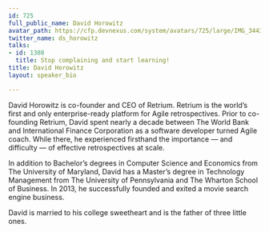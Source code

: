 ```yaml
---
id: 725
full_public_name: David Horowitz
avatar_path: https://cfp.devnexus.com/system/avatars/725/large/IMG_3443.jpg?1504637019
twitter_name: ds_horowitz
talks:
- id: 1308
  title: Stop complaining and start learning!
title: David Horowitz
layout: speaker_bio

---
```

David Horowitz is co-founder and CEO of Retrium. Retrium is the world’s first and only enterprise-ready platform for Agile retrospectives. Prior to co-founding Retrium, David spent nearly a decade between The World Bank and International Finance Corporation as a software developer turned Agile coach. While there, he experienced firsthand the importance — and difficulty — of effective retrospectives at scale.

In addition to Bachelor’s degrees in Computer Science and Economics from The University of Maryland, David has a Master’s degree in Technology Management from The University of Pennsylvania and The Wharton School of Business. In 2013, he successfully founded and exited a movie search engine business.

David is married to his college sweetheart and is the father of three little ones.
